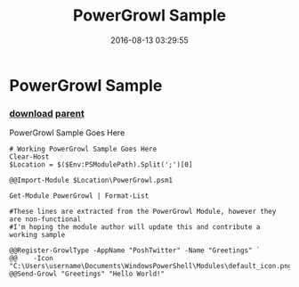 ﻿---
pid:            6474
parent:         6473
children:       
poster:         Thom Lamb
title:          PowerGrowl Sample
date:           2016-08-13 03:29:55
description:    PowerGrowl Sample Goes Here
format:         posh
---

# PowerGrowl Sample

### [download](6474.ps1) [parent](6473.md) 

PowerGrowl Sample Goes Here

```posh
# Working PowerGrowl Sample Goes Here
Clear-Host
$Location = $($Env:PSModulePath).Split(';')[0]

@@Import-Module $Location\PowerGrowl.psm1

Get-Module PowerGrowl | Format-List

#These lines are extracted from the PowerGrowl Module, however they are non-functional
#I'm hoping the module author will update this and contribute a working sample

@@Register-GrowlType -AppName "PoshTwitter" -Name "Greetings" `
@@    -Icon "C:\Users\username\Documents\WindowsPowerShell\Modules\default_icon.png"
@@Send-Growl "Greetings" "Hello World!"
```
